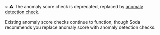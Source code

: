 <div class="info">
  <span class="closebtn" onclick="this.parentElement.style.display='none';">&times;</span>
  ⚠️ The anomaly score check is deprecated, replaced by <a href="https://docs.soda.io/soda-cl/anomaly-detection.html">anomaly detection check</a>. <br /><br />
  Existing anomaly score checks continue to function, though Soda recommends you replace anomaly score with anomaly detection checks.
</div>